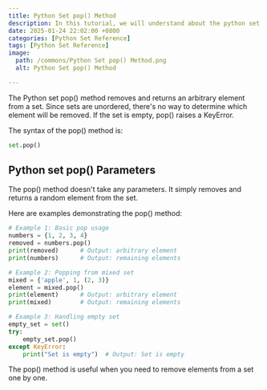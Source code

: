 ```yaml
---
title: Python Set pop() Method 
description: In this tutorial, we will understand about the python set pop() method and its uses.
date: 2025-01-24 22:02:00 +0800
categories: [Python Set Reference]
tags: [Python Set Reference]
image:
  path: /commons/Python Set pop() Method.png
  alt: Python Set pop() Method 

---
```


The Python set pop() method removes and returns an arbitrary element from a set. Since sets are unordered, there's no way to determine which element will be removed. If the set is empty, pop() raises a KeyError.

The syntax of the pop() method is:

```python
set.pop()
```

<script type="text/javascript">
	atOptions = {
		'key' : 'f934c5057f4cfe34762901514605d248',
		'format' : 'iframe',
		'height' : 180,
		'width' : 800,
		'params' : {}
	};
</script>
<script type="text/javascript" src="//www.highperformanceformat.com/f934c5057f4cfe34762901514605d248/invoke.js"></script>
## Python set pop() Parameters

The pop() method doesn't take any parameters. It simply removes and returns a random element from the set.

<script type="text/javascript">
	atOptions = {
		'key' : 'f934c5057f4cfe34762901514605d248',
		'format' : 'iframe',
		'height' : 180,
		'width' : 800,
		'params' : {}
	};
</script>
<script type="text/javascript" src="//www.highperformanceformat.com/f934c5057f4cfe34762901514605d248/invoke.js"></script>
Here are examples demonstrating the pop() method:

```python
# Example 1: Basic pop usage
numbers = {1, 2, 3, 4}
removed = numbers.pop()
print(removed)      # Output: arbitrary element
print(numbers)      # Output: remaining elements

# Example 2: Popping from mixed set
mixed = {'apple', 1, (2, 3)}
element = mixed.pop()
print(element)      # Output: arbitrary element
print(mixed)        # Output: remaining elements

# Example 3: Handling empty set
empty_set = set()
try:
    empty_set.pop()
except KeyError:
    print("Set is empty")  # Output: Set is empty
```

<script type="text/javascript">
	atOptions = {
		'key' : 'f934c5057f4cfe34762901514605d248',
		'format' : 'iframe',
		'height' : 180,
		'width' : 800,
		'params' : {}
	};
</script>
<script type="text/javascript" src="//www.highperformanceformat.com/f934c5057f4cfe34762901514605d248/invoke.js"></script>
The pop() method is useful when you need to remove elements from a set one by one.